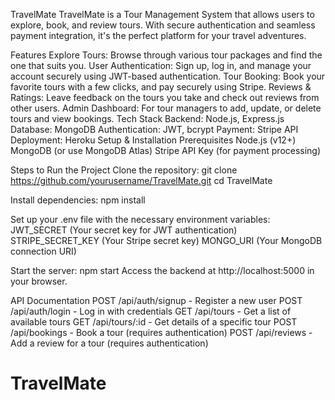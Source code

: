 TravelMate
TravelMate is a Tour Management System that allows users to explore, book, and review tours. With secure authentication and seamless payment integration, it's the perfect platform for your travel adventures.

Features
Explore Tours: Browse through various tour packages and find the one that suits you.
User Authentication: Sign up, log in, and manage your account securely using JWT-based authentication.
Tour Booking: Book your favorite tours with a few clicks, and pay securely using Stripe.
Reviews & Ratings: Leave feedback on the tours you take and check out reviews from other users.
Admin Dashboard: For tour managers to add, update, or delete tours and view bookings.
Tech Stack
Backend: Node.js, Express.js
Database: MongoDB
Authentication: JWT, bcrypt
Payment: Stripe API
Deployment: Heroku
Setup & Installation
Prerequisites
Node.js (v12+)
MongoDB (or use MongoDB Atlas)
Stripe API Key (for payment processing)

Steps to Run the Project
Clone the repository:
git clone https://github.com/yourusername/TravelMate.git
cd TravelMate

Install dependencies:
npm install

Set up your .env file with the necessary environment variables:
JWT_SECRET (Your secret key for JWT authentication)
STRIPE_SECRET_KEY (Your Stripe secret key)
MONGO_URI (Your MongoDB connection URI)

Start the server:
npm start
Access the backend at http://localhost:5000 in your browser.

API Documentation
POST /api/auth/signup - Register a new user
POST /api/auth/login - Log in with credentials
GET /api/tours - Get a list of available tours
GET /api/tours/:id - Get details of a specific tour
POST /api/bookings - Book a tour (requires authentication)
POST /api/reviews - Add a review for a tour (requires authentication)

# TravelMate
